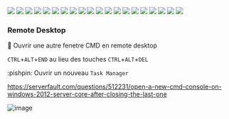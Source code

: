 <img src="images/IMG_1804.jpeg"></img>
<img src="images/IMG_1805.jpeg"></img>
<img src="images/IMG_1807.jpeg"></img>
<img src="images/IMG_1808.jpeg"></img>
<img src="images/IMG_1809.jpeg"></img>
<img src="images/IMG_1810.jpeg"></img>
<img src="images/IMG_1811.jpeg"></img>
<img src="images/IMG_1812.jpeg"></img>
<img src="images/IMG_1813.jpeg"></img>
<img src="images/IMG_1814.jpeg"></img>
<img src="images/IMG_1815.jpeg"></img>
<img src="images/IMG_1816.jpeg"></img>
<img src="images/IMG_1817.jpeg"></img>
<img src="images/IMG_1818.jpeg"></img>
<img src="images/IMG_1819.jpeg"></img>
<img src="images/IMG_1820.jpeg"></img>
<img src="images/IMG_1821.jpeg"></img>
<img src="images/IMG_1822.jpeg"></img>
<img src="images/IMG_1823.jpeg"></img>
<img src="images/IMG_1824.jpeg"></img>

### Remote Desktop


:pushpin: Ouvrir une autre fenetre CMD en remote desktop

`CTRL`+`ALT`+`END` au lieu des touches `CTRL`+`ALT`+`DEL`

:pishpin: Ouvrir un nouveau `Task Manager`

https://serverfault.com/questions/512231/open-a-new-cmd-console-on-windows-2012-server-core-after-closing-the-last-one




![image](images/IMG_1826.jpeg)
